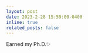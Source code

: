 ```yaml
---
layout: post
date: 2023-2-28 15:59:00-0400
inline: true
related_posts: false
---
```


Earned my Ph.D.:sparkles: 
